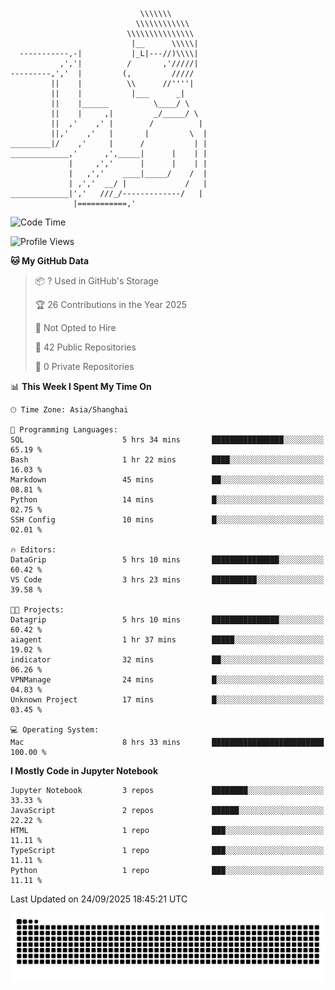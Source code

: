 ```
                             \\\\\\\
                            \\\\\\\\\\\\
                          \\\\\\\\\\\\\\\
                           |__      \\\\\|
  -----------,-|           |_L|---//)\\\\|
           ,','|          /       ,'/////|
---------,','  |         (,         /////
         ||    |          \\      //''''|
         ||    |           |___      _|
         ||    |______          \____/ \
         ||    |     ,|         _/_____/ \
         ||  ,'    ,' |        /          |
         ||,'    ,'   |       |         \  |
_________|/    ,'     |      /           | |
_____________,'      ,',_____|      |    | |
             |     ,','      |      |    | |
             |   ,','    ____|_____/    /  |
             | ,','  __/ |             /   |
_____________|','   ///_/-------------/   |
              |===========,'
```

<!--START_SECTION:waka-->
![Code Time](http://img.shields.io/badge/Code%20Time-153%20hrs%2010%20mins-blue)

![Profile Views](http://img.shields.io/badge/Profile%20Views-0-blue)

**🐱 My GitHub Data** 

> 📦 ? Used in GitHub's Storage 
 > 
> 🏆 26 Contributions in the Year 2025
 > 
> 🚫 Not Opted to Hire
 > 
> 📜 42 Public Repositories 
 > 
> 🔑 0 Private Repositories 
 > 
📊 **This Week I Spent My Time On** 

```text
🕑︎ Time Zone: Asia/Shanghai

💬 Programming Languages: 
SQL                      5 hrs 34 mins       ████████████████░░░░░░░░░   65.19 % 
Bash                     1 hr 22 mins        ████░░░░░░░░░░░░░░░░░░░░░   16.03 % 
Markdown                 45 mins             ██░░░░░░░░░░░░░░░░░░░░░░░   08.81 % 
Python                   14 mins             █░░░░░░░░░░░░░░░░░░░░░░░░   02.75 % 
SSH Config               10 mins             █░░░░░░░░░░░░░░░░░░░░░░░░   02.01 % 

🔥 Editors: 
DataGrip                 5 hrs 10 mins       ███████████████░░░░░░░░░░   60.42 % 
VS Code                  3 hrs 23 mins       ██████████░░░░░░░░░░░░░░░   39.58 % 

🐱‍💻 Projects: 
Datagrip                 5 hrs 10 mins       ███████████████░░░░░░░░░░   60.42 % 
aiagent                  1 hr 37 mins        █████░░░░░░░░░░░░░░░░░░░░   19.02 % 
indicator                32 mins             ██░░░░░░░░░░░░░░░░░░░░░░░   06.26 % 
VPNManage                24 mins             █░░░░░░░░░░░░░░░░░░░░░░░░   04.83 % 
Unknown Project          17 mins             █░░░░░░░░░░░░░░░░░░░░░░░░   03.45 % 

💻 Operating System: 
Mac                      8 hrs 33 mins       █████████████████████████   100.00 % 
```

**I Mostly Code in Jupyter Notebook** 

```text
Jupyter Notebook         3 repos             ████████░░░░░░░░░░░░░░░░░   33.33 % 
JavaScript               2 repos             ██████░░░░░░░░░░░░░░░░░░░   22.22 % 
HTML                     1 repo              ███░░░░░░░░░░░░░░░░░░░░░░   11.11 % 
TypeScript               1 repo              ███░░░░░░░░░░░░░░░░░░░░░░   11.11 % 
Python                   1 repo              ███░░░░░░░░░░░░░░░░░░░░░░   11.11 % 
```




 Last Updated on 24/09/2025 18:45:21 UTC
<!--END_SECTION:waka-->

<picture>
  <source media="(prefers-color-scheme: dark)" srcset="https://raw.githubusercontent.com/yuemanly/yuemanly/output/github-contribution-grid-snake-dark.svg" />
  <source media="(prefers-color-scheme: light)" srcset="https://raw.githubusercontent.com/yuemanly/yuemanly/output/github-contribution-grid-snake.svg" />
  <img alt="github-snake" src="https://raw.githubusercontent.com/yuemanly/yuemanly/output/github-contribution-grid-snake.svg" />
</picture>
<!--
**yuemanly/yuemanly** is a ✨ _special_ ✨ repository because its `README.md` (this file) appears on your GitHub profile.

Here are some ideas to get you started:

- 🔭 I’m currently working on ...
- 🌱 I’m currently learning ...
- 👯 I’m looking to collaborate on ...
- 🤔 I’m looking for help with ...
- 💬 Ask me about ...
- 📫 How to reach me: ...
- 😄 Pronouns: ...
- ⚡ Fun fact: ...
-->

